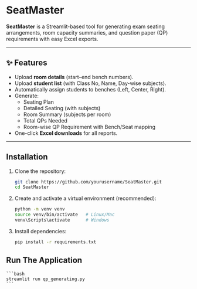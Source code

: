 #  SeatMaster

**SeatMaster** is a Streamlit-based tool for generating exam seating arrangements, room capacity summaries, and question paper (QP) requirements with easy Excel exports.  

---

## ✨ Features
- Upload **room details** (start–end bench numbers).  
- Upload **student list** (with Class No, Name, Day-wise subjects).  
- Automatically assign students to benches (Left, Center, Right).  
- Generate:  
  - Seating Plan  
  - Detailed Seating (with subjects)  
  - Room Summary (subjects per room)  
  - Total QPs Needed  
  - Room-wise QP Requirement with Bench/Seat mapping  
- One-click **Excel downloads** for all reports.  

---

## Installation

1. Clone the repository:
   ```bash
   git clone https://github.com/yourusername/SeatMaster.git
   cd SeatMaster
   ```
   
2. Create and activate a virtual environment (recommended):
    ```bash
    python -m venv venv
    source venv/bin/activate   # Linux/Mac
    venv\Scripts\activate      # Windows
    ```

3. Install dependencies:
    ```bash
    pip install -r requirements.txt
    ```

## Run The Application
    ```bash
    streamlit run qp_generating.py
    ```


